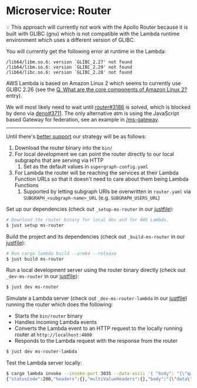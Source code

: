 # Microservice: Router

💡 This approach will currently not work with the Apollo Router because it is built with GLIBC (gnu) which is not compatible with the Lambda runtime environment which uses a different version of GLIBC.

You will currently get the following error at runtime in the Lambda:

```
/lib64/libm.so.6: version `GLIBC_2.27' not found
/lib64/libm.so.6: version `GLIBC_2.29' not found
/lib64/libc.so.6: version `GLIBC_2.28' not found
```

AWS Lambda is based on Amazon Linux 2 which seems to currently use GLIBC 2.26 (see the [Q. What are the core components of Amazon Linux 2?](https://aws.amazon.com/amazon-linux-2/faqs/#Long_Term_Support) entry).

We will most likely need to wait until [router#3186](https://github.com/apollographql/router/issues/3186) is solved, which is blocked by deno via [deno#3711](https://github.com/denoland/deno/issues/3711). The only alternative atm is using the JavaScript based Gateway for federation, see an example in [/ms-gateway](/ms-gateway).

---

Until there's [better support](https://github.com/apollographql/router/issues/364) our strategy will be as follows:
1. Download the router binary into the `bin/`
2. For local development we can point the router directly to our local subgraphs that are serving via HTTP
   1. Set as the default values in `supergraph-config.yaml`
3. For Lambda the router will be reaching the services at their Lambda Function URLs so that it doesn't need to care about them being Lambda Functions
   1. Supported by letting subgraph URls be overwritten in `router.yaml` via `SUBGRAPH_<subgraph-name>_URL` (e.g. `SUBGRAPH_USERS_URL`)

Set up our dependencies (check out `_setup-ms-router` in our [justfile](/justfile)):

```bash
# Download the router binary for local dev and for AWS Lambda.
$ just setup ms-router
```

Build the project and its dependencies (check out `_build-ms-router` in our [justfile](/justfile)):

```bash
# Run cargo lambda build --arm64 --release
$ just build ms-router
```

Run a local development server using the router binary directly (check out `_dev-ms-router` in our [justfile](/justfile)):

```bash
$ just dev ms-router
```

Simulate a Lambda server (check out `_dev-ms-router-lambda` in our [justfile](/justfile)) running the router which does the following:

- Starts the `bin/router` binary
- Handles incoming Lambda events
- Converts the Lambda event to an HTTP request to the locally running router at `http://localhost:4000`
- Responds to the Lambda request with the response from the router

```bash
$ just dev ms-router-lambda
```

Test the Lambda server locally:

```bash
$ cargo lambda invoke --invoke-port 3035 --data-ascii '{ "body": "{\"query\":\"{me { name } }\"}" }'
{"statusCode":200,"headers":{},"multiValueHeaders":{},"body":"{\"data\":{\"me\":{\"name\":\"John Deere\"}}}","isBase64Encoded":false}
```
